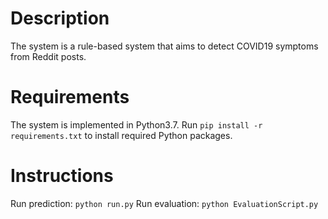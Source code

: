 # Description
The system is a rule-based system that aims to detect COVID19 symptoms from Reddit posts.

# Requirements
The system is implemented in Python3.7. Run `pip install -r requirements.txt` to install required Python packages.

# Instructions
Run prediction: `python run.py`
Run evaluation: `python EvaluationScript.py`

